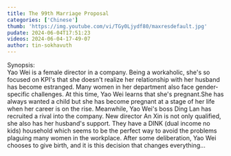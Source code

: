 ```yaml
---
title: The 99th Marriage Proposal
categories: ['Chinese']
thumb: 'https://img.youtube.com/vi/TGy0Ljydf80/maxresdefault.jpg'
pudate: 2024-06-04T17:51:23
videos: 2024-06-04-17-49-07
author: tin-sokhavuth
---
```

Synopsis:<br/>
Yao Wei is a female director in a company. Being a workaholic, she's so focused on KPI's that she doesn't realize her relationship with her husband has become estranged. Many women in her department also face gender-specific challenges. At this time, Yao Wei learns that she's pregnant.She has always wanted a child but she has become pregnant at a stage of her life when her career is on the rise. Meanwhile, Yao Wei's boss Ding Lan has recruited a rival into the company. New director An Xin is not only qualified, she also has her husband's support. They have a DINK (dual income no kids) household which seems to be the perfect way to avoid the problems plaguing many women in the workplace. After some deliberation, Yao Wei chooses to give birth, and it is this decision that changes everything...